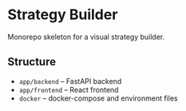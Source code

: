 # Strategy Builder

Monorepo skeleton for a visual strategy builder.

## Structure
- `app/backend` – FastAPI backend
- `app/frontend` – React frontend
- `docker` – docker-compose and environment files
